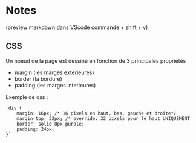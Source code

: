 # Notes

(preview markdown dans VScode commande + shift + v)

## CSS

Un noeud de la page est dessiné en fonction de 3 principales propriétés
- margin (les marges exterieures)
- border (la bordure)
- padding (les marges interieures)

Exemple de css :
```
`div {
    margin: 16px; /* 16 pixels en haut, bas, gauche et droite*/
    margin-top: 32px; /* override: 32 pixels pour le haut UNIQUEMENT
    border: solid 8px purple;
    padding: 24px;
}`
```